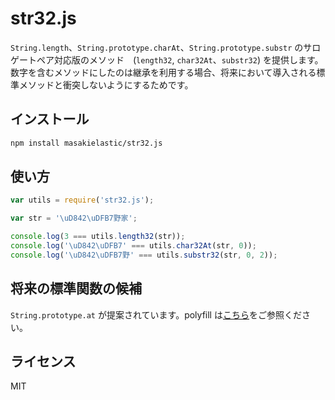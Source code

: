 str32.js
========

`String.length`、`String.prototype.charAt`、`String.prototype.substr` のサロゲートペア対応版のメソッド　(`length32`, `char32At`、`substr32`) を提供します。数字を含むメソッドにしたのは継承を利用する場合、将来において導入される標準メソッドと衝突しないようにするためです。

インストール
----------

```bash
npm install masakielastic/str32.js
```


使い方
-----

```javascript
var utils = require('str32.js');

var str = '\uD842\uDFB7野家';

console.log(3 === utils.length32(str));
console.log('\uD842\uDFB7' === utils.char32At(str, 0));
console.log('\uD842\uDFB7野' === utils.substr32(str, 0, 2));
```

将来の標準関数の候補
-----------------

`String.prototype.at` が提案されています。polyfill は[こちら](https://github.com/mathiasbynens/String.prototype.at)をご参照ください。


ライセンス
---------

MIT
